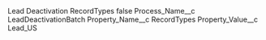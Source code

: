 <?xml version="1.0" encoding="UTF-8"?>
<CustomMetadata xmlns="http://soap.sforce.com/2006/04/metadata" xmlns:xsi="http://www.w3.org/2001/XMLSchema-instance" xmlns:xsd="http://www.w3.org/2001/XMLSchema">
    <label>Lead Deactivation RecordTypes</label>
    <protected>false</protected>
    <values>
        <field>Process_Name__c</field>
        <value xsi:type="xsd:string">LeadDeactivationBatch</value>
    </values>
    <values>
        <field>Property_Name__c</field>
        <value xsi:type="xsd:string">RecordTypes</value>
    </values>
    <values>
        <field>Property_Value__c</field>
        <value xsi:type="xsd:string">Lead_US</value>
    </values>
</CustomMetadata>
